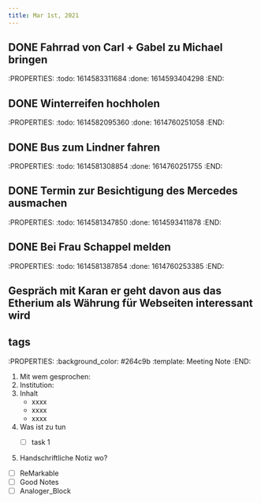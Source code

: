 ```yaml
---
title: Mar 1st, 2021
---
```


## DONE Fahrrad von Carl + Gabel zu Michael bringen
:PROPERTIES:
:todo: 1614583311684
:done: 1614593404298
:END:
## DONE Winterreifen hochholen
:PROPERTIES:
:todo: 1614582095360
:done: 1614760251058
:END:
## DONE Bus zum Lindner fahren
:PROPERTIES:
:todo: 1614581308854
:done: 1614760251755
:END:
## DONE Termin zur Besichtigung des Mercedes ausmachen
:PROPERTIES:
:todo: 1614581347850
:done: 1614593411878
:END:
## DONE Bei Frau Schappel melden
:PROPERTIES:
:todo: 1614581387854
:done: 1614760253385
:END:
## Gespräch mit Karan er geht davon aus das Etherium als Währung für Webseiten interessant wird
##
## tags #
:PROPERTIES:
:background_color: #264c9b
:template: Meeting Note
:END:

1. Mit wem gesprochen:  
2. Institution:
3. Inhalt
      - xxxx
      - xxxx
      - xxxx
4. Was ist zu tun 
    -  [ ]   task 1


5.  Handschriftliche Notiz wo?
    

- [ ]   ReMarkable
- [ ]  Good Notes
- [ ]   Analoger\_Block